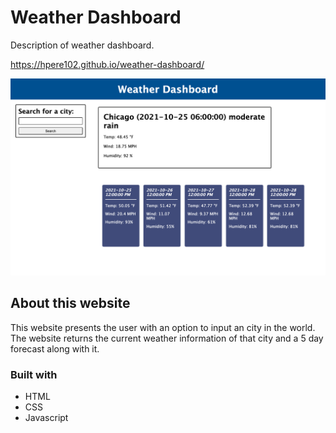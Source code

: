 # Weather Dashboard

Description of weather dashboard.

https://hpere102.github.io/weather-dashboard/

![Website layout](assets/images/screenshot.png)

## About this website

This website presents the user with an option to input an city in the world. The website returns the current weather information of that city and a 5 day forecast along with it.

### Built with

* HTML
* CSS
* Javascript
